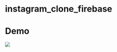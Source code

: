 # instagram_clone_firebase





<h1>Demo</h1>

<img src="https://user-images.githubusercontent.com/79763515/185611971-b644e3b0-ac6a-4ac1-950e-f2f104eb6cbf.gif"/>

